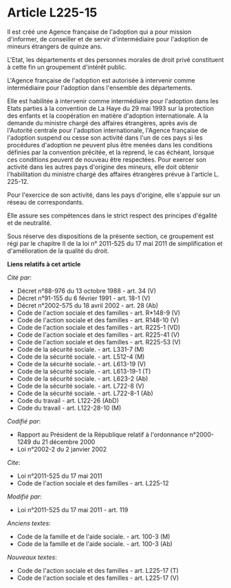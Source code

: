 # Article L225-15

Il est créé une Agence française de l'adoption qui a pour mission d'informer, de conseiller et de servir d'intermédiaire pour
l'adoption de mineurs étrangers de quinze ans. 

L'Etat, les départements et des personnes morales de droit privé constituent à cette fin un groupement d'intérêt public. 

L'Agence française de l'adoption est autorisée à intervenir comme intermédiaire pour l'adoption dans l'ensemble des
départements. 

Elle est habilitée à intervenir comme intermédiaire pour l'adoption dans les Etats parties à la convention de La Haye du 29
mai 1993 sur la protection des enfants et la coopération en matière d'adoption internationale. A la demande du ministre
chargé des affaires étrangères, après avis de l'Autorité centrale pour l'adoption internationale, l'Agence française de
l'adoption suspend ou cesse son activité dans l'un de ces pays si les procédures d'adoption ne peuvent plus être menées dans
les conditions définies par la convention précitée, et la reprend, le cas échéant, lorsque ces conditions peuvent de nouveau
être respectées. Pour exercer son activité dans les autres pays d'origine des mineurs, elle doit obtenir l'habilitation du
ministre chargé des affaires étrangères prévue à l'article L. 225-12. 

Pour l'exercice de son activité, dans les pays d'origine, elle s'appuie sur un réseau de correspondants. 

Elle assure ses compétences dans le strict respect des principes d'égalité et de neutralité. 

Sous réserve des dispositions de la présente section, ce groupement est régi par le chapitre II de la loi n° 2011-525 du 17
mai 2011 de simplification et d'amélioration de la qualité du droit.

**Liens relatifs à cet article**

_Cité par_:

  - Décret n°88-976 du 13 octobre 1988 - art. 34 (V)
  - Décret n°91-155 du 6 février 1991 - art. 18-1 (V)
  - Décret n°2002-575 du 18 avril 2002 - art. 28 (Ab)
  - Code de l'action sociale et des familles - art. R*148-9 (V)
  - Code de l'action sociale et des familles - art. R148-10 (V)
  - Code de l'action sociale et des familles - art. R225-1 (VD)
  - Code de l'action sociale et des familles - art. R225-41 (V)
  - Code de l'action sociale et des familles - art. R225-53 (V)
  - Code de la sécurité sociale. - art. L331-7 (M)
  - Code de la sécurité sociale. - art. L512-4 (M)
  - Code de la sécurité sociale. - art. L613-19 (V)
  - Code de la sécurité sociale. - art. L613-19-1 (T)
  - Code de la sécurité sociale. - art. L623-2 (Ab)
  - Code de la sécurité sociale. - art. L722-8 (V)
  - Code de la sécurité sociale. - art. L722-8-1 (Ab)
  - Code du travail - art. L122-26 (AbD)
  - Code du travail - art. L122-28-10 (M)

_Codifié par_:

  - Rapport au Président de la République relatif à l'ordonnance n°2000-1249 du 21 décembre 2000
  - Loi n°2002-2 du 2 janvier 2002

_Cite_:

  - Loi n°2011-525 du 17 mai 2011
  - Code de l'action sociale et des familles - art. L225-12

_Modifié par_:

  - Loi n°2011-525 du 17 mai 2011 - art. 119

_Anciens textes_:

  - Code de la famille et de l'aide sociale. - art. 100-3 (M)
  - Code de la famille et de l'aide sociale. - art. 100-3 (Ab)

_Nouveaux textes_:

  - Code de l'action sociale et des familles - art. L225-17 (T)
  - Code de l'action sociale et des familles - art. L225-17 (V)
